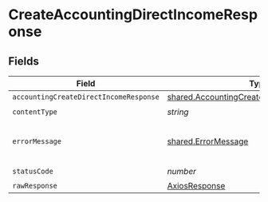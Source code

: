 # CreateAccountingDirectIncomeResponse


## Fields

| Field                                                                                                      | Type                                                                                                       | Required                                                                                                   | Description                                                                                                |
| ---------------------------------------------------------------------------------------------------------- | ---------------------------------------------------------------------------------------------------------- | ---------------------------------------------------------------------------------------------------------- | ---------------------------------------------------------------------------------------------------------- |
| `accountingCreateDirectIncomeResponse`                                                                     | [shared.AccountingCreateDirectIncomeResponse](../../models/shared/accountingcreatedirectincomeresponse.md) | :heavy_minus_sign:                                                                                         | Success                                                                                                    |
| `contentType`                                                                                              | *string*                                                                                                   | :heavy_check_mark:                                                                                         | N/A                                                                                                        |
| `errorMessage`                                                                                             | [shared.ErrorMessage](../../models/shared/errormessage.md)                                                 | :heavy_minus_sign:                                                                                         | The request made is not valid.                                                                             |
| `statusCode`                                                                                               | *number*                                                                                                   | :heavy_check_mark:                                                                                         | N/A                                                                                                        |
| `rawResponse`                                                                                              | [AxiosResponse](https://axios-http.com/docs/res_schema)                                                    | :heavy_minus_sign:                                                                                         | N/A                                                                                                        |
